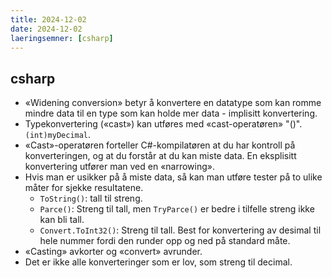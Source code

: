 ```yaml
---
title: 2024-12-02
date: 2024-12-02
laeringsemner: [csharp]
---
```

## csharp
- «Widening conversion» betyr å konvertere en datatype som kan romme mindre data til en type som kan holde mer data - implisitt konvertering.
- Typekonvertering («cast») kan utføres med «cast-operatøren» "()". `(int)myDecimal`.
- «Cast»-operatøren forteller C#-kompilatøren at du har kontroll på konverteringen, og at du forstår at du kan miste data. En eksplisitt konvertering utfører man ved en «narrowing».
- Hvis man er usikker på å miste data, så kan man utføre tester på to ulike måter for sjekke resultatene.
    - `ToString()`: tall til streng.
    - `Parce()`: Streng til tall, men `TryParce()` er bedre i tilfelle streng ikke kan bli tall.
    - `Convert.ToInt32()`: Streng til tall. Best for konvertering av desimal til hele nummer fordi den runder opp og ned på standard måte.
- «Casting» avkorter og «convert» avrunder.
- Det er ikke alle konverteringer som er lov, som streng til decimal.
